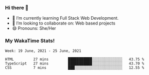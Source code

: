 ### Hi there 👋

- 🌱 I’m currently learning Full Stack Web Development.
- 👯 I’m looking to collaborate on: Web based projects
- 😄 Pronouns: She/Her

### My WakaTime Stats!

<!--START_SECTION:waka-->
```text
Week: 19 June, 2021 - 25 June, 2021

HTML         27 mins         ███████████░░░░░░░░░░░░░░   43.75 % 
TypeScript   27 mins         ███████████░░░░░░░░░░░░░░   43.70 % 
CSS          7 mins          ███░░░░░░░░░░░░░░░░░░░░░░   12.55 % 
```
<!--END_SECTION:waka-->
